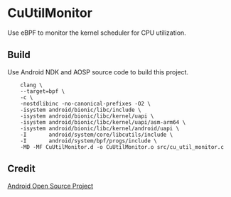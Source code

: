 # CuUtilMonitor
Use eBPF to monitor the kernel scheduler for CPU utilization.  

## Build  
Use Android NDK and AOSP source code to build this project.  
```
    clang \
    --target=bpf \
    -c \
    -nostdlibinc -no-canonical-prefixes -O2 \
    -isystem android/bionic/libc/include \
    -isystem android/bionic/libc/kernel/uapi \
    -isystem android/bionic/libc/kernel/uapi/asm-arm64 \
    -isystem android/bionic/libc/kernel/android/uapi \
    -I       android/system/core/libcutils/include \
    -I       android/system/bpf/progs/include \
    -MD -MF CuUtilMonitor.d -o CuUtilMonitor.o src/cu_util_monitor.c
```

## Credit  
[Android Open Source Project](https://source.android.google.cn/)
